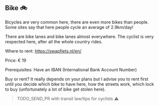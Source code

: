 ## Bike 🚲

Bicycles are very common here, there are even more bikes than people. Some sites say that here people cycle an average of 2.9km/day!

There are bike lanes and bike lanes almost everywhere. The cyclist is very respected here, after all the whole country rides.

Where to rent: https://swapfiets.nl/en/

Price: € 19

Prerequisites: Have an IBAN (International Bank Account Number)

Buy or rent? It really depends on your plans but I advise you to rent first until you decide which bike to have here, how the streets work, which lock to buy (unfortunately a lot of bike get stolen here).

> TODO_SEND_PR with transit law/tips for cyclists ⚠️
